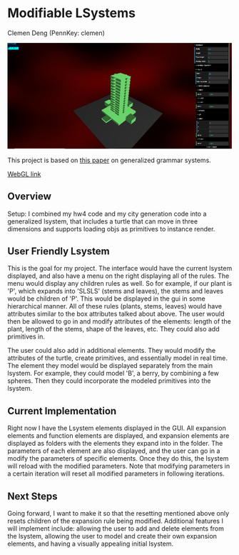 # Modifiable LSystems

Clemen Deng (PennKey: clemen)

![](main.png)

This project is based on [this paper](https://www.graphics.rwth-aachen.de/media/papers/krecklau_generalized_grammar_071.pdf) on generalized grammar systems.

[WebGL link](https://clemendeng.github.io/hw04-l-systems/)

## Overview

Setup: I combined my hw4 code and my city generation code into a generalized lsystem, that includes a turtle that can move in three dimensions and supports loading objs as primitives to instance render.

## User Friendly Lsystem

This is the goal for my project. The interface would have the current lsystem displayed, and also have a menu on the right displaying all of the rules. The menu would display any children rules as well. So for example, if our plant is 'P', which expands into 'SLSLS' (stems and leaves), the stems and leaves would be children of 'P'. This would be displayed in the gui in some hierarchical manner. All of these rules (plants, stems, leaves) would have attributes similar to the box attributes talked about above. The user would then be allowed to go in and modify attributes of the elements: length of the plant, length of the stems, shape of the leaves, etc. They could also add primitives in.

The user could also add in additional elements. They would modify the attributes of the turtle, create primitives, and essentially model in real time. The element they model would be displayed separately from the main lsystem. For example, they could model 'B', a berry, by combining a few spheres. Then they could incorporate the modeled primitives into the lsystem.

## Current Implementation

Right now I have the Lsystem elements displayed in the GUI. All expansion elements and function elements are displayed, and expansion elements are displayed as folders with the elements they expand into in the folder. The parameters of each element are also displayed, and the user can go in a modify the parameters of specific elements. Once they do this, the lsystem will reload with the modified parameters. Note that modifying parameters in a certain iteration will reset all modified parameters in following iterations. 

## Next Steps

Going forward, I want to make it so that the resetting mentioned above only resets children of the expansion rule being modified. Additional features I will implement include: allowing the user to add and delete elements from the lsystem, allowing the user to model and create their own expansion elements, and having a visually appealing initial lsystem.
